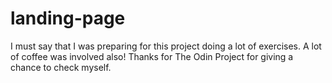 # landing-page

I must say that I was preparing for this project doing a lot of exercises. A lot of coffee was involved also!
Thanks for The Odin Project for giving a chance to check myself.